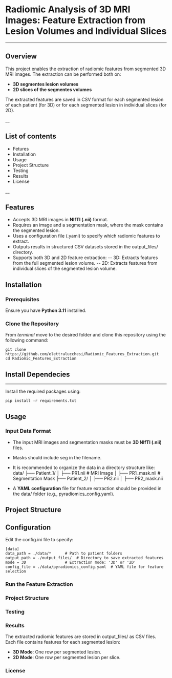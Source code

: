 # Radiomic Analysis of 3D MRI Images: Feature Extraction from Lesion Volumes and Individual Slices
---
## Overview
This project enables the extraction of radiomic features from segmented 3D MRI images. The extraction can be performed both on:
- **3D segmentes lesion volumes**
- **2D slices of the segmentes volumes**

The extracted features are saved in CSV format for each segmented lesion of each patient (for 3D) or for each segmented lesion in individual slices (for 2D).

__
## List of contents
- Fetures
- Installation
- Usage
- Project Structure
- Testing 
- Results 
- License

__
## Features
- Accepts 3D MRI images in **NIfTI (.nii)** format.
- Requires an image and a segmentation mask, where the mask contains the segmented lesion.
- Uses a configuration file (.yaml) to specify which radiomic features to extract.
- Outputs results in structured CSV datasets stored in the output_files/ directory.
- Supports both 3D and 2D feature extraction:
-- 3D: Extracts features from the full segmented lesion volume.
-- 2D: Extracts features from individual slices of the segmented lesion volume.

## Installation
### Prerequisites
Ensure you have **Python 3.11** installed.
### Clone the Repository
From _terminal_ move to the desired folder and clone this repository using the following command:

```shell
git clone https://github.com/elettralucchesi/Radiomic_Features_Extraction.git
cd Radiomic_Features_Extraction
```
## Install Dependecies 
---
Install the required packages using:
```shell
pip install -r requirements.txt
```
## Usage
### Input Data Format
- The input MRI images and segmentation masks must be **3D NIfTI (.nii)** files.
- Masks should include seg in the filename.
- It is recommended to organize the data in a directory structure like:
data/
├── Patient_1/
│   ├── PR1.nii       # MRI Image
│   ├── PR1_mask.nii  # Segmentation Mask
├── Patient_2/
│   ├── PR2.nii
│   ├── PR2_mask.nii

- A **YAML configuration** file for feature extraction should be provided in the data/ folder (e.g., pyradiomics_config.yaml).

## Project Structure

## Configuration
Edit the config.ini file to specify:
```shell
[data]
data_path = ./data/*      # Path to patient folders
output_path = ./output_files/  # Directory to save extracted features
mode = 3D                 # Extraction mode: '3D' or '2D'
config_file = ./data/pyradiomics_config.yaml  # YAML file for feature selection
```
### Run the Feature Extraction

### Project Structure

### Testing

### Results
The extracted radiomic features are stored in output_files/ as CSV files. Each file contains features for each segmented lesion:

- **3D Mode**: One row per segmented lesion.
- **2D Mode**: One row per segmented lesion per slice.

### License
